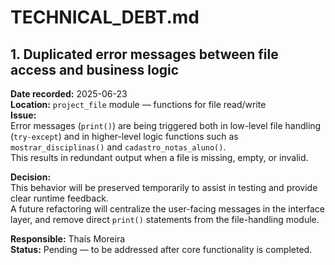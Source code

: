 # TECHNICAL_DEBT.md

## 1. Duplicated error messages between file access and business logic

**Date recorded:** 2025-06-23  
**Location:** `project_file` module — functions for file read/write  
**Issue:**  
Error messages (`print()`) are being triggered both in low-level file handling (`try-except`) and in higher-level logic functions such as `mostrar_disciplinas()` and `cadastro_notas_aluno()`.  
This results in redundant output when a file is missing, empty, or invalid.

**Decision:**  
This behavior will be preserved temporarily to assist in testing and provide clear runtime feedback.  
A future refactoring will centralize the user-facing messages in the interface layer, and remove direct `print()` statements from the file-handling module.

**Responsible:** Thaís Moreira  
**Status:** Pending — to be addressed after core functionality is completed.

